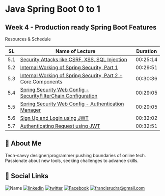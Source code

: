 # Java Spring Boot 0 to 1

## Week 4 - Production ready Spring Boot Features

Resources & Schedule

| SL  | Name of Lecture                                                                                               | Duration |
| --- | ------------------------------------------------------------------------------------------------------------- | -------- |
| 5.1 | [Security Attacks like CSRF, XSS, SQL Injection](./5_1_Security_Attacks.pdf)                                  | 00:25:14 |
| 5.2 | [Internal Working of Spring Security, Part 1](./5_2_Internal_Working_of_Spring_Security.pdf)                  | 00:29:51 |
| 5.3 | [Internal Working of Spring Security, Part 2 - Core Components](./5_3_Core_Spring_Security_Component.pdf)     | 00:30:36 |
| 5.4 | [Spring Security Web Config - SecurityFilterChain Configuration](./5_4_Configuring_Security_Filter_Chain.pdf) | 00:29:05 |
| 5.5 | [Spring Security Web Config - Authentication Manager](./5_5_Understanding_JWT.pdf)                            | 00:29:05 |
| 5.6 | [Sign Up and Login using JWT](./5_6_Signup_and_Login_using_JWT.pdf)                                           | 00:32:02 |
| 5.7 | [Authenticating Request using JWT](./5_6_Signup_and_Login_using_JWT.pdf)                                      | 00:32:51 |

## 🚀 About Me

Tech-savvy designer/programmer pushing boundaries of online tech. Passionate about new tools, seeking challenges to advance skills.

## 🔗 Social Links

![Name](https://img.shields.io/badge/Name-Francis%20Rudra%20D%20Cruze-yellowgreen?style=for-the-badge)
[![linkedin](https://img.shields.io/badge/linkedin-0A66C2?style=for-the-badge&logo=linkedin&logoColor=white)](https://www.linkedin.com/in/rudradcruze)
[![twitter](https://img.shields.io/badge/twitter-1DA1F2?style=for-the-badge&logo=twitter&logoColor=white)](https://twitter.com/rudradcruze)
[![Facebook](https://img.shields.io/badge/facebook-4267B2?style=for-the-badge&logo=facebook&logoColor=white)](https://facebook.com/rudradcruze)
[![francisrudra@gmail.com](https://img.shields.io/badge/gmail-4267B2?style=for-the-badge&logo=gmail&logoColor=white)](mailto:francisrudra@gmail.com)
